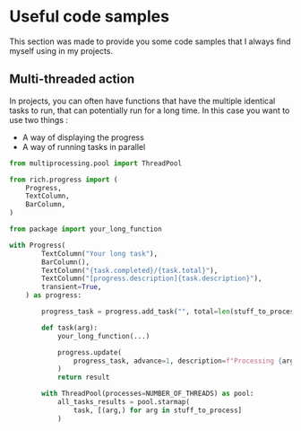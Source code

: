 # Useful code samples

This section was made to provide you some code samples that I always find myself using in my projects.

## Multi-threaded action

In projects, you can often have functions that have the multiple identical tasks to run, that can potentially run for a long time. In this case you want to use two things :
- A way of displaying the progress
- A way of running tasks in parallel

```python
from multiprocessing.pool import ThreadPool

from rich.progress import (
    Progress,
    TextColumn,
    BarColumn,
)

from package import your_long_function

with Progress(
        TextColumn("Your long task"),
        BarColumn(),
        TextColumn("{task.completed}/{task.total}"),
        TextColumn("[progress.description]{task.description}"),
        transient=True,
    ) as progress:

        progress_task = progress.add_task("", total=len(stuff_to_process))

        def task(arg):
            your_long_function(...)

            progress.update(
                progress_task, advance=1, description=f"Processing {arg}"
            )
            return result

        with ThreadPool(processes=NUMBER_OF_THREADS) as pool:
            all_tasks_results = pool.starmap(
                task, [(arg,) for arg in stuff_to_process]
            )
```
